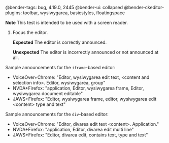 @bender-tags: bug, 4.19.0, 2445
@bender-ui: collapsed
@bender-ckeditor-plugins: toolbar, wysiwygarea, basicstyles, floatingspace

**Note** This test is intended to be used with a screen reader.

1. Focus the editor.

	**Expected** The editor is correctly announced.

	**Unexpected** The editor is incorrectly announced or not announced at all.

Sample announcements for the `iframe`-based editor:

* VoiceOver+Chrome: "Editor, wysiwygarea edit text, &lt;content and selection info&gt;. Editor, wysiwygarea, group"
* NVDA+Firefox: "application, Editor, wysiwygarea frame, Editor, wysiwygarea document editable"
* JAWS+Firefox: "Editor, wysiwygarea frame, editor, wysiwygarea edit &lt;content&gt; type and text"

Sample announcements for the `div`-based editor:

* VoiceOver+Chrome: "Editor, divarea edit text &lt;content&gt;. Application."
* NVDA+Firefox: "application, Editor, divarea edit multi line"
* JAWS+Firefox: "Editor, divarea edit, contains text, type and text"
